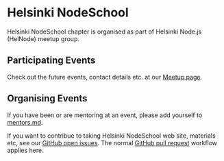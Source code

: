 # Helsinki NodeSchool

Helsinki NodeSchool chapter is organised as part of Helsinki Node.js (HelNode) meetup group.

## Participating Events

Check out the future events, contact details etc. at our [Meetup page](http://www.meetup.com/Helsinki-Node-js/).

## Organising Events

If you have been or are mentoring at an event, please add yourself to [mentors.md](https://github.com/nodeschool/helsinki/blob/master/mentors.md).

If you want to contribue to taking Helsinki NodeSchool web site, materials etc, see our [GitHub open issues](https://github.com/nodeschool/helsinki/issues). The normal [GitHub pull request](https://guides.github.com/introduction/flow/) workflow applies here.